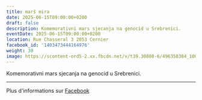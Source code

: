 ```yaml
---
title: marš mira
date: 2025-06-15T09:00:00+0200
draft: false
description: Komemorativni mars sjecanja na genocid u Srebrenici.
eventDate: 2025-06-15T09:00:00+0200
location: Rue Chasseral 3 2053 Cernier
facebook_id: '1403473444164976'
weight: 30
image: https://scontent-ord5-2.xx.fbcdn.net/v/t39.30808-6/496358384_1007574214836511_4806363768185633011_n.jpg?_nc_cat=102&ccb=1-7&_nc_sid=9e60e4&_nc_ohc=lI2bHTO1PRIQ7kNvwHNEKcX&_nc_oc=AdkSUgDFhhD-geTWCxafZ2NPXRkP0QEl0hD9Bttvv9CMAfkIW-d_wZm41ztDWHptIEA&_nc_zt=23&_nc_ht=scontent-ord5-2.xx&edm=ABTKTjYEAAAA&_nc_gid=AJb7JvBWCWu4NKsg7gzsLg&oh=00_AfXeNBNsfzPvgccb1I-Y5f1R0LWbh8rtHLYJr6vGH464kg&oe=68B2E12E
---
```


Komemorativni mars sjecanja na genocid u Srebrenici.

---

Plus d'informations sur [Facebook](https://facebook.com/events/1403473444164976)